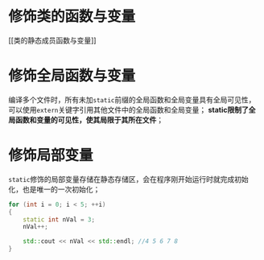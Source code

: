 # 修饰类的函数与变量

[[类的静态成员函数与变量]]

# 修饰全局函数与变量

编译多个文件时，所有未加`static`前缀的全局函数和全局变量具有全局可见性，可以使用`extern`关键字引用其他文件中的全局函数和全局变量；
**static限制了全局函数和变量的可见性，使其局限于其所在文件**；

# 修饰局部变量

`static`修饰的局部变量存储在静态存储区，会在程序刚开始运行时就完成初始化，也是唯一的一次初始化；
```c++
for (int i = 0; i < 5; ++i)
{
	static int nVal = 3;
	nVal++;

	std::cout << nVal << std::endl; //4 5 6 7 8
}
```
